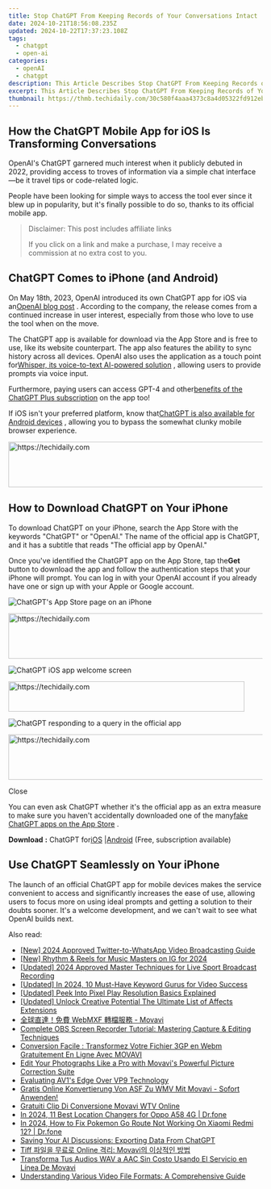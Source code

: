 ```yaml
---
title: Stop ChatGPT From Keeping Records of Your Conversations Intact
date: 2024-10-21T18:56:08.235Z
updated: 2024-10-22T17:37:23.108Z
tags:
  - chatgpt
  - open-ai
categories:
  - openAI
  - chatgpt
description: This Article Describes Stop ChatGPT From Keeping Records of Your Conversations Intact
excerpt: This Article Describes Stop ChatGPT From Keeping Records of Your Conversations Intact
thumbnail: https://thmb.techidaily.com/30c580f4aaa4373c8a4d05322fd912eb007bcd184d7b7f33639176575d3c4909.jpg
---
```


## How the ChatGPT Mobile App for iOS Is Transforming Conversations

 OpenAI's ChatGPT garnered much interest when it publicly debuted in 2022, providing access to troves of information via a simple chat interface—be it travel tips or code-related logic.

 People have been looking for simple ways to access the tool ever since it blew up in popularity, but it's finally possible to do so, thanks to its official mobile app.

>  Disclaimer: This post includes affiliate links
>
>  If you click on a link and make a purchase, I may receive a commission at no extra cost to you.
>

## ChatGPT Comes to iPhone (and Android)

 On May 18th, 2023, OpenAI introduced its own ChatGPT app for iOS via an[OpenAI blog post](https://openai.com/blog/introducing-the-chatgpt-app-for-ios) . According to the company, the release comes from a continued increase in user interest, especially from those who love to use the tool when on the move.

 The ChatGPT app is available for download via the App Store and is free to use, like its website counterpart. The app also features the ability to sync history across all devices. OpenAI also uses the application as a touch point for[Whisper, its voice-to-text AI-powered solution](https://www.makeuseof.com/dictate-documents-openai-whisper/) , allowing users to provide prompts via voice input.

 Furthermore, paying users can access GPT-4 and other[benefits of the ChatGPT Plus subscription](https://www.makeuseof.com/chatgpt-plus-subscription-worth-it/) on the app too!

 If iOS isn't your preferred platform, know that[ChatGPT is also available for Android devices](https://www.makeuseof.com/chatgpt-is-now-available-on-android/) , allowing you to bypass the somewhat clunky mobile browser experience.

<!-- affiliate ads begin -->
<a href="https://jalbum-affiliate-program.sjv.io/c/5597632/1584040/17916" target="_top" id="1584040">
  <img src="//a.impactradius-go.com/display-ad/17916-1584040" border="0" alt="https://techidaily.com" width="728" height="90"/>
</a>
<img height="0" width="0" src="https://jalbum-affiliate-program.sjv.io/i/5597632/1584040/17916" style="position:absolute;visibility:hidden;" border="0" />
<!-- affiliate ads end -->

## How to Download ChatGPT on Your iPhone

 To download ChatGPT on your iPhone, search the App Store with the keywords "ChatGPT" or "OpenAI." The name of the official app is ChatGPT, and it has a subtitle that reads "The official app by OpenAI."

 Once you've identified the ChatGPT app on the App Store, tap the**Get** button to download the app and follow the authentication steps that your iPhone will prompt. You can log in with your OpenAI account if you already have one or sign up with your Apple or Google account.

![ChatGPT's App Store page on an iPhone](https://static1.makeuseofimages.com/wordpress/wp-content/uploads/2023/08/chatgpt-s-app-store-page-on-an-iphone.jpg)

<!-- affiliate ads begin -->
<a href="https://appsumo.8odi.net/c/5597632/2123734/7443" target="_top" id="2123734">
  <img src="//a.impactradius-go.com/display-ad/7443-2123734" border="0" alt="https://techidaily.com" width="728" height="90"/>
</a>
<img height="0" width="0" src="https://appsumo.8odi.net/i/5597632/2123734/7443" style="position:absolute;visibility:hidden;" border="0" />
<!-- affiliate ads end -->

![ChatGPT iOS app welcome screen](https://static1.makeuseofimages.com/wordpress/wp-content/uploads/2023/08/chatgpt-ios-app-welcome-screen.jpg)

<!-- affiliate ads begin -->
<a href="https://aligracehair.sjv.io/c/5597632/2135374/19272" target="_top" id="2135374">
  <img src="//a.impactradius-go.com/display-ad/19272-2135374" border="0" alt="https://techidaily.com" width="468" height="60"/>
</a>
<img height="0" width="0" src="https://aligracehair.sjv.io/i/5597632/2135374/19272" style="position:absolute;visibility:hidden;" border="0" />
<!-- affiliate ads end -->

![ChatGPT responding to a query in the official app](https://static1.makeuseofimages.com/wordpress/wp-content/uploads/2023/08/chatgpt-responding-to-a-query-in-the-official-app.jpg)

<!-- affiliate ads begin -->
<a href="https://appsumo.8odi.net/c/5597632/2043603/7443" target="_top" id="2043603">
  <img src="//a.impactradius-go.com/display-ad/7443-2043603" border="0" alt="https://techidaily.com" width="728" height="90"/>
</a>
<img height="0" width="0" src="https://appsumo.8odi.net/i/5597632/2043603/7443" style="position:absolute;visibility:hidden;" border="0" />
<!-- affiliate ads end -->

Close

 You can even ask ChatGPT whether it's the official app as an extra measure to make sure you haven't accidentally downloaded one of the many[fake ChatGPT apps on the App Store](https://www.makeuseof.com/how-to-spot-fake-chatgpt-app-on-apple-app-store/) .

**Download** **:** ChatGPT for[iOS](http://apps.apple.com/app/openai-chatgpt/id6448311069) |[Android](https://www.anrdoezrs.net/links/7251228/type/dlg/sid/UUmuoUeUpU2025542/https://play.google.com/store/apps/details?id=com.openai.chatgpt&hl=en&gl=US) (Free, subscription available)

## Use ChatGPT Seamlessly on Your iPhone

 The launch of an official ChatGPT app for mobile devices makes the service convenient to access and significantly increases the ease of use, allowing users to focus more on using ideal prompts and getting a solution to their doubts sooner. It's a welcome development, and we can't wait to see what OpenAI builds next.

<ins class="adsbygoogle"
     style="display:block"
     data-ad-format="autorelaxed"
     data-ad-client="ca-pub-7571918770474297"
     data-ad-slot="1223367746"></ins>

<ins class="adsbygoogle"
     style="display:block"
     data-ad-client="ca-pub-7571918770474297"
     data-ad-slot="8358498916"
     data-ad-format="auto"
     data-full-width-responsive="true"></ins>

<span class="atpl-alsoreadstyle">Also read:</span>
<div><ul>
<li><a href="https://twitter-videos.techidaily.com/new-2024-approved-twitter-to-whatsapp-video-broadcasting-guide/"><u>[New] 2024 Approved Twitter-to-WhatsApp Video Broadcasting Guide</u></a></li>
<li><a href="https://instagram-videos.techidaily.com/new-rhythm-and-reels-for-music-masters-on-ig-for-2024/"><u>[New] Rhythm & Reels for Music Masters on IG for 2024</u></a></li>
<li><a href="https://digital-screen-recording.techidaily.com/updated-2024-approved-master-techniques-for-live-sport-broadcast-recording/"><u>[Updated] 2024 Approved Master Techniques for Live Sport Broadcast Recording</u></a></li>
<li><a href="https://facebook-video-share.techidaily.com/updated-in-2024-10-must-have-keyword-gurus-for-video-success/"><u>[Updated] In 2024, 10 Must-Have Keyword Gurus for Video Success</u></a></li>
<li><a href="https://extra-approaches.techidaily.com/updated-peek-into-pixel-play-resolution-basics-explained/"><u>[Updated] Peek Into Pixel Play Resolution Basics Explained</u></a></li>
<li><a href="https://some-approaches.techidaily.com/updated-unlock-creative-potential-the-ultimate-list-of-affects-extensions/"><u>[Updated] Unlock Creative Potential The Ultimate List of Affects Extensions</u></a></li>
<li><a href="https://tech-revival.techidaily.com/webmxf-movavi/"><u>全球直達！免費 WebMXF 轉檔服務 - Movavi</u></a></li>
<li><a href="https://tech-revival.techidaily.com/complete-obs-screen-recorder-tutorial-mastering-capture-and-editing-techniques/"><u>Complete OBS Screen Recorder Tutorial: Mastering Capture & Editing Techniques</u></a></li>
<li><a href="https://tech-revival.techidaily.com/conversion-facile-transformez-votre-fichier-3gp-en-webm-gratuitement-en-ligne-avec-movavi/"><u>Conversion Facile : Transformez Votre Fichier 3GP en Webm Gratuitement En Ligne Avec MOVAVI</u></a></li>
<li><a href="https://tech-revival.techidaily.com/edit-your-photographs-like-a-pro-with-movavis-powerful-picture-correction-suite/"><u>Edit Your Photographs Like a Pro with Movavi's Powerful Picture Correction Suite</u></a></li>
<li><a href="https://extra-lessons.techidaily.com/evaluating-av1s-edge-over-vp9-technology/"><u>Evaluating AV1's Edge Over VP9 Technology</u></a></li>
<li><a href="https://tech-revival.techidaily.com/gratis-online-konvertierung-von-asf-zu-wmv-mit-movavi-sofort-anwenden/"><u>Gratis Online Konvertierung Von ASF Zu WMV Mit Movavi - Sofort Anwenden!</u></a></li>
<li><a href="https://tech-revival.techidaily.com/gratuiti-clip-di-conversione-movavi-wtv-online/"><u>Gratuiti Clip Di Conversione Movavi WTV Online</u></a></li>
<li><a href="https://change-location.techidaily.com/in-2024-11-best-location-changers-for-oppo-a58-4g-drfone-by-drfone-virtual-android/"><u>In 2024, 11 Best Location Changers for Oppo A58 4G | Dr.fone</u></a></li>
<li><a href="https://android-pokemon-go.techidaily.com/in-2024-how-to-fix-pokemon-go-route-not-working-on-xiaomi-redmi-12-drfone-by-drfone-virtual-android/"><u>In 2024, How to Fix Pokemon Go Route Not Working On Xiaomi Redmi 12? | Dr.fone</u></a></li>
<li><a href="https://tech-savvy.techidaily.com/saving-your-ai-discussions-exporting-data-from-chatgpt/"><u>Saving Your AI Discussions: Exporting Data From ChatGPT</u></a></li>
<li><a href="https://tech-revival.techidaily.com/tiff-online-movavi/"><u>Tiff 파일을 무료로 Online 격리: Movavi의 이상적인 방법</u></a></li>
<li><a href="https://tech-revival.techidaily.com/transforma-tus-audios-wav-a-aac-sin-costo-usando-el-servicio-en-linea-de-movavi/"><u>Transforma Tus Audios WAV a AAC Sin Costo Usando El Servicio en Línea De Movavi</u></a></li>
<li><a href="https://tech-revival.techidaily.com/understanding-various-video-file-formats-a-comprehensive-guide/"><u>Understanding Various Video File Formats: A Comprehensive Guide</u></a></li>
</ul></div>

